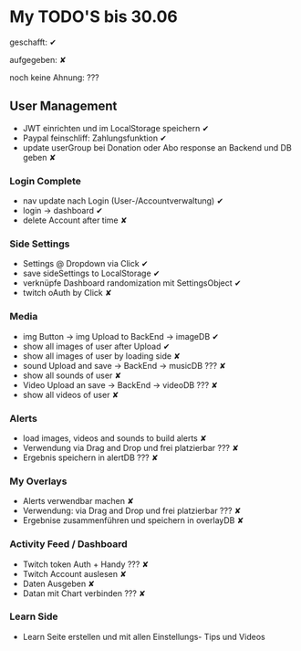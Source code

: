 # My TODO'S bis 30.06

geschafft: ✔

aufgegeben: ✘

noch keine Ahnung: ???

## User Management

- JWT einrichten und im LocalStorage speichern ✔
- Paypal feinschliff: Zahlungsfunktion ✔
- update userGroup bei Donation oder Abo response an Backend und DB geben ✘

### Login Complete

- nav update nach Login (User-/Accountverwaltung) ✔
- login -> dashboard ✔
- delete Account after time ✘

### Side Settings

- Settings @ Dropdown via Click ✔
- save sideSettings to LocalStorage ✔
- verknüpfe Dashboard randomization mit SettingsObject ✔
- twitch oAuth by Click ✘


### Media

- img Button -> img Upload to BackEnd -> imageDB ✔
- show all images of user after Upload ✔
- show all images of user by loading side ✘
- sound Upload and save -> BackEnd -> musicDB ??? ✘
- show all sounds of user ✘
- Video Upload an save -> BackEnd -> videoDB ??? ✘
- show all videos of user ✘

### Alerts

- load images, videos and sounds to build alerts ✘
- Verwendung via Drag and Drop und frei platzierbar ??? ✘
- Ergebnis speichern in alertDB ??? ✘

### My Overlays

- Alerts verwendbar machen ✘
- Verwendung: via Drag and Drop und frei platzierbar ??? ✘
- Ergebnise zusammenführen und speichern in overlayDB ✘

### Activity Feed / Dashboard

- Twitch token Auth + Handy ??? ✘
- Twitch Account auslesen ✘
- Daten Ausgeben ✘
- Datan mit Chart verbinden ??? ✘


### Learn Side

- Learn Seite erstellen und mit allen Einstellungs- Tips und Videos